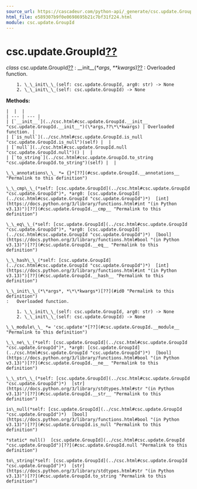 ```yaml
---
source_url: https://cascadeur.com/python-api/_generate/csc.update.GroupId.html
html_file: e589307b9f0e0698695b21c7bf31f224.html
module: csc.update.GroupId
---
```


# csc.update.GroupId[??](#csc-update-groupid "Permalink to this heading")

*class* csc.update.GroupId[??](#csc.update.GroupId "Permalink to this definition")
:   \_\_init\_\_(*\*args*, *\*\*kwargs*)[??](#csc.update.GroupId.__init__ "Permalink to this definition")
    :   Overloaded function.

        1. \_\_init\_\_(self: csc.update.GroupId, arg0: str) -> None
        2. \_\_init\_\_(self: csc.update.GroupId) -> None

    
**Methods:**

    |  |  |
    | --- | --- |
    | [`__init__`](../csc.html#csc.update.GroupId.__init__ "csc.update.GroupId.__init__")(\*args,??\*\*kwargs) | Overloaded function. |
    | [`is_null`](../csc.html#csc.update.GroupId.is_null "csc.update.GroupId.is_null")(self) |  |
    | [`null`](../csc.html#csc.update.GroupId.null "csc.update.GroupId.null")() |  |
    | [`to_string`](../csc.html#csc.update.GroupId.to_string "csc.update.GroupId.to_string")(self) |  |

    \_\_annotations\_\_ *= {}*[??](#csc.update.GroupId.__annotations__ "Permalink to this definition")

    \_\_cmp\_\_(*self: [csc.update.GroupId](../csc.html#csc.update.GroupId "csc.update.GroupId")*, *arg0: [csc.update.GroupId](../csc.html#csc.update.GroupId "csc.update.GroupId")*)  [int](https://docs.python.org/3/library/functions.html#int "(in Python v3.13)")[??](#csc.update.GroupId.__cmp__ "Permalink to this definition")

    \_\_eq\_\_(*self: [csc.update.GroupId](../csc.html#csc.update.GroupId "csc.update.GroupId")*, *arg0: [csc.update.GroupId](../csc.html#csc.update.GroupId "csc.update.GroupId")*)  [bool](https://docs.python.org/3/library/functions.html#bool "(in Python v3.13)")[??](#csc.update.GroupId.__eq__ "Permalink to this definition")

    \_\_hash\_\_(*self: [csc.update.GroupId](../csc.html#csc.update.GroupId "csc.update.GroupId")*)  [int](https://docs.python.org/3/library/functions.html#int "(in Python v3.13)")[??](#csc.update.GroupId.__hash__ "Permalink to this definition")

    \_\_init\_\_(*\*args*, *\*\*kwargs*)[??](#id0 "Permalink to this definition")
    :   Overloaded function.

        1. \_\_init\_\_(self: csc.update.GroupId, arg0: str) -> None
        2. \_\_init\_\_(self: csc.update.GroupId) -> None

    \_\_module\_\_ *= 'csc.update'*[??](#csc.update.GroupId.__module__ "Permalink to this definition")

    \_\_ne\_\_(*self: [csc.update.GroupId](../csc.html#csc.update.GroupId "csc.update.GroupId")*, *arg0: [csc.update.GroupId](../csc.html#csc.update.GroupId "csc.update.GroupId")*)  [bool](https://docs.python.org/3/library/functions.html#bool "(in Python v3.13)")[??](#csc.update.GroupId.__ne__ "Permalink to this definition")

    \_\_str\_\_(*self: [csc.update.GroupId](../csc.html#csc.update.GroupId "csc.update.GroupId")*)  [str](https://docs.python.org/3/library/stdtypes.html#str "(in Python v3.13)")[??](#csc.update.GroupId.__str__ "Permalink to this definition")

    is\_null(*self: [csc.update.GroupId](../csc.html#csc.update.GroupId "csc.update.GroupId")*)  [bool](https://docs.python.org/3/library/functions.html#bool "(in Python v3.13)")[??](#csc.update.GroupId.is_null "Permalink to this definition")

    *static* null()  [csc.update.GroupId](../csc.html#csc.update.GroupId "csc.update.GroupId")[??](#csc.update.GroupId.null "Permalink to this definition")

    to\_string(*self: [csc.update.GroupId](../csc.html#csc.update.GroupId "csc.update.GroupId")*)  [str](https://docs.python.org/3/library/stdtypes.html#str "(in Python v3.13)")[??](#csc.update.GroupId.to_string "Permalink to this definition")